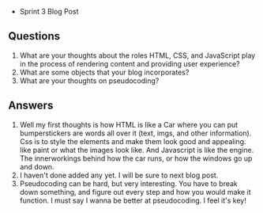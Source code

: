 * Sprint 3 Blog Post

## Questions

1. What are your thoughts about the roles HTML, CSS, and JavaScript play in the process of rendering content and providing user  experience?
2. What are some objects that your blog incorporates?
3. What are your thoughts on pseudocoding?


## Answers

1. Well my first thoughts is how HTML is like a Car where you can put bumperstickers are words all over it (text, imgs, and other information). Css is to style the elements and make them look good and appealing. like paint or what the images look like. And Javascript is like the engine. The innerworkings behind how the car runs, or how the 
windows go up and down. 
2. I haven't done added any yet. I will be sure to next blog post.
3. Pseudocoding can be hard, but very interesting. You have to break down something, and figure out every step and how you would make it function. I must say I wanna be better at pseudocoding. I feel it's key! 